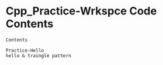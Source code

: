 # Cpp_Practice-Wrkspce Code Contents
~~~~~~~~~~~~~~~~~~~~~~~~~~~~~~~~~~~~~~~~~~~~~~~~~~~~
Contents

Practice-Hello
hello & traingle pattern
